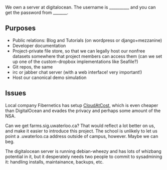 We own a server at digitalocean. The username is __________ and you can get the password from _______.

## Purposes

* Public relations: Blog and Tutorials (on wordpress or django+mezzanine)
* Developer documentation
* Project-private file store, so that we can legally host our nonfree datasets somewhere that project members can access them (can we set up one of the custom-dropbox implementations like Seafile?)
* Git repos, the same
* irc or jabber chat server (with a web interface! very important!)
* Host our canonical demo simulation

## Issues

Local company Fibernetics has setup [CloudAtCost](http://www.cloudatcost.com/aboutus.php), which is even cheaper than DigitalOcean and evades the privacy and perhaps some amount of the NSA.

Can we get farms.sig.uwaterloo.ca? That would reflect a lot better on us, and make it easier to introduce this project. The school is unlikely to let us point a .uwaterloo.ca address outside of campus, however. Maybe we can beg.

The digitalocean server is running debian-wheezy and has lots of whizbang potential in it, but it desperately needs two people to commit to sysadmining it: handling installs, maintainance, backups, etc.